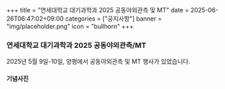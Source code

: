 +++
title = "연세대학교 대기과학과 2025 공동야외관측 및 MT"
date = 2025-06-26T06:47:02+09:00
categories = ["공지사항"]
banner = "img/placeholder.png"
icon = "bullhorn"
+++

<!--more-->
### 연세대학교 대기과학과 2025 공동야외관측/MT

2025년 5월 9일-10일, 양평에서 공동야외관측 및 MT 행사가 있었습니다. <br>


#### 기념사진
<div class='image'>
<img src="/img/notice_20250626.jpeg" class="img-responsive" alt="">
</div>
<br>

<img src="/img/notice_20250626_1.jpeg" class="img-responsive" alt="">
</div>
<br>

